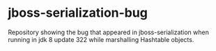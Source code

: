 # jboss-serialization-bug
Repository showing the bug that appeared in jboss-serialization when running in jdk 8 update 322 while  marshalling Hashtable objects.
